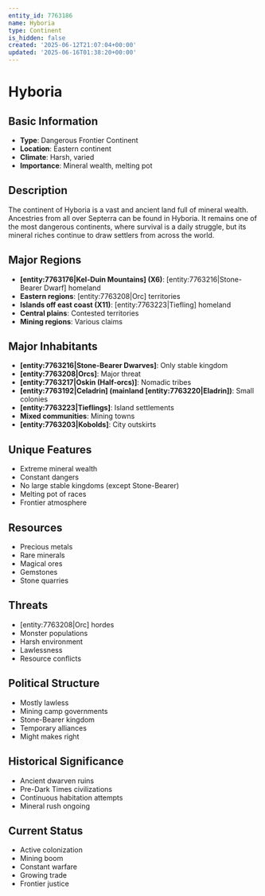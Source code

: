 ```yaml
---
entity_id: 7763186
name: Hyboria
type: Continent
is_hidden: false
created: '2025-06-12T21:07:04+00:00'
updated: '2025-06-16T01:38:20+00:00'
---
```


# Hyboria

## Basic Information

- **Type**: Dangerous Frontier Continent
- **Location**: Eastern continent
- **Climate**: Harsh, varied
- **Importance**: Mineral wealth, melting pot

## Description

The continent of Hyboria is a vast and ancient land full of mineral wealth. Ancestries from all over Septerra can be found in Hyboria. It remains one of the most dangerous continents, where survival is a daily struggle, but its mineral riches continue to draw settlers from across the world.

## Major Regions

- **[entity:7763176|Kel-Duin Mountains] (X6)**: [entity:7763216|Stone-Bearer Dwarf] homeland
- **Eastern regions**: [entity:7763208|Orc] territories
- **Islands off east coast (X11)**: [entity:7763223|Tiefling] homeland
- **Central plains**: Contested territories
- **Mining regions**: Various claims

## Major Inhabitants

- **[entity:7763216|Stone-Bearer Dwarves]**: Only stable kingdom
- **[entity:7763208|Orcs]**: Major threat
- **[entity:7763217|Oskin (Half-orcs)]**: Nomadic tribes
- **[entity:7763192|Celadrin] (mainland [entity:7763220|Eladrin])**: Small colonies
- **[entity:7763223|Tieflings]**: Island settlements
- **Mixed communities**: Mining towns
- **[entity:7763203|Kobolds]**: City outskirts

## Unique Features

- Extreme mineral wealth
- Constant dangers
- No large stable kingdoms (except Stone-Bearer)
- Melting pot of races
- Frontier atmosphere

## Resources

- Precious metals
- Rare minerals
- Magical ores
- Gemstones
- Stone quarries

## Threats

- [entity:7763208|Orc] hordes
- Monster populations
- Harsh environment
- Lawlessness
- Resource conflicts

## Political Structure

- Mostly lawless
- Mining camp governments
- Stone-Bearer kingdom
- Temporary alliances
- Might makes right

## Historical Significance

- Ancient dwarven ruins
- Pre-Dark Times civilizations
- Continuous habitation attempts
- Mineral rush ongoing

## Current Status

- Active colonization
- Mining boom
- Constant warfare
- Growing trade
- Frontier justice